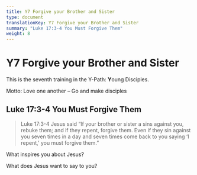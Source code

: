 ```yaml
---
title: Y7 Forgive your Brother and Sister
type: document
translationKey: Y7 Forgive your Brother and Sister
summary: "Luke 17:3-4 You Must Forgive Them"
weight: 8
---
```

# Y7 Forgive your Brother and Sister

This is the seventh training in the Y-Path: **Y**oung Disciples.

Motto: Love one another – Go and make disciples

## Luke 17:3-4 You Must Forgive Them

>   Luke 17:3-4 Jesus said “If your brother or sister a sins against you, rebuke them; and if they repent, forgive them. Even if they sin against you seven times in a day and seven times come back to you saying ‘I repent,’ you must forgive them.”

What inspires you about Jesus?

What does Jesus want to say to you?

